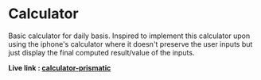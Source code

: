 # Calculator

Basic calculator for daily basis. Inspired to implement this calculator upon using 
the iphone's calculator where it doesn't preserve the user inputs but just display the 
final computed result/value of the inputs.

**Live link : [calculator-prismatic](https://calculator-prismatic.netlify.app/)**
